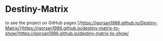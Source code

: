 # Destiny-Matrix
to see the project on GitHub pages [/https://igorsan1986.github.io/Destiny-Matrix/](https://igorsan1986.github.io/destiny-matrix-to-show/)https://igorsan1986.github.io/destiny-matrix-to-show/
